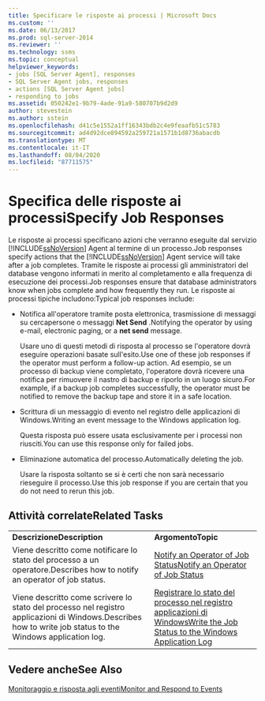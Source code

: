 ```yaml
---
title: Specificare le risposte ai processi | Microsoft Docs
ms.custom: ''
ms.date: 06/13/2017
ms.prod: sql-server-2014
ms.reviewer: ''
ms.technology: ssms
ms.topic: conceptual
helpviewer_keywords:
- jobs [SQL Server Agent], responses
- SQL Server Agent jobs, responses
- actions [SQL Server Agent jobs]
- responding to jobs
ms.assetid: 050242e1-9b79-4ade-91a9-580707b9d2d9
author: stevestein
ms.author: sstein
ms.openlocfilehash: d41c5e1552a1ff16343bdb2c4e9feaafb51c5783
ms.sourcegitcommit: ad4d92dce894592a259721a1571b1d8736abacdb
ms.translationtype: MT
ms.contentlocale: it-IT
ms.lasthandoff: 08/04/2020
ms.locfileid: "87711575"
---
```

# <a name="specify-job-responses"></a><span data-ttu-id="f0dbe-102">Specifica delle risposte ai processi</span><span class="sxs-lookup"><span data-stu-id="f0dbe-102">Specify Job Responses</span></span>
  <span data-ttu-id="f0dbe-103">Le risposte ai processi specificano azioni che verranno eseguite dal servizio [!INCLUDE[ssNoVersion](../../includes/ssnoversion-md.md)] Agent al termine di un processo.</span><span class="sxs-lookup"><span data-stu-id="f0dbe-103">Job responses specify actions that the [!INCLUDE[ssNoVersion](../../includes/ssnoversion-md.md)] Agent service will take after a job completes.</span></span> <span data-ttu-id="f0dbe-104">Tramite le risposte ai processi gli amministratori del database vengono informati in merito al completamento e alla frequenza di esecuzione dei processi.</span><span class="sxs-lookup"><span data-stu-id="f0dbe-104">Job responses ensure that database administrators know when jobs complete and how frequently they run.</span></span> <span data-ttu-id="f0dbe-105">Le risposte ai processi tipiche includono:</span><span class="sxs-lookup"><span data-stu-id="f0dbe-105">Typical job responses include:</span></span>  
  
-   <span data-ttu-id="f0dbe-106">Notifica all'operatore tramite posta elettronica, trasmissione di messaggi su cercapersone o messaggi **Net Send** .</span><span class="sxs-lookup"><span data-stu-id="f0dbe-106">Notifying the operator by using e-mail, electronic paging, or a **net send** message.</span></span>  
  
     <span data-ttu-id="f0dbe-107">Usare uno di questi metodi di risposta al processo se l'operatore dovrà eseguire operazioni basate sull'esito.</span><span class="sxs-lookup"><span data-stu-id="f0dbe-107">Use one of these job responses if the operator must perform a follow-up action.</span></span> <span data-ttu-id="f0dbe-108">Ad esempio, se un processo di backup viene completato, l'operatore dovrà ricevere una notifica per rimuovere il nastro di backup e riporlo in un luogo sicuro.</span><span class="sxs-lookup"><span data-stu-id="f0dbe-108">For example, if a backup job completes successfully, the operator must be notified to remove the backup tape and store it in a safe location.</span></span>  
  
-   <span data-ttu-id="f0dbe-109">Scrittura di un messaggio di evento nel registro delle applicazioni di Windows.</span><span class="sxs-lookup"><span data-stu-id="f0dbe-109">Writing an event message to the Windows application log.</span></span>  
  
     <span data-ttu-id="f0dbe-110">Questa risposta può essere usata esclusivamente per i processi non riusciti.</span><span class="sxs-lookup"><span data-stu-id="f0dbe-110">You can use this response only for failed jobs.</span></span>  
  
-   <span data-ttu-id="f0dbe-111">Eliminazione automatica del processo.</span><span class="sxs-lookup"><span data-stu-id="f0dbe-111">Automatically deleting the job.</span></span>  
  
     <span data-ttu-id="f0dbe-112">Usare la risposta soltanto se si è certi che non sarà necessario rieseguire il processo.</span><span class="sxs-lookup"><span data-stu-id="f0dbe-112">Use this job response if you are certain that you do not need to rerun this job.</span></span>  
  
## <a name="related-tasks"></a><span data-ttu-id="f0dbe-113">Attività correlate</span><span class="sxs-lookup"><span data-stu-id="f0dbe-113">Related Tasks</span></span>  
  
|||  
|-|-|  
|<span data-ttu-id="f0dbe-114">**Descrizione**</span><span class="sxs-lookup"><span data-stu-id="f0dbe-114">**Description**</span></span>|<span data-ttu-id="f0dbe-115">**Argomento**</span><span class="sxs-lookup"><span data-stu-id="f0dbe-115">**Topic**</span></span>|  
|<span data-ttu-id="f0dbe-116">Viene descritto come notificare lo stato del processo a un operatore.</span><span class="sxs-lookup"><span data-stu-id="f0dbe-116">Describes how to notify an operator of job status.</span></span>|[<span data-ttu-id="f0dbe-117">Notify an Operator of Job Status</span><span class="sxs-lookup"><span data-stu-id="f0dbe-117">Notify an Operator of Job Status</span></span>](notify-an-operator-of-job-status.md)|  
|<span data-ttu-id="f0dbe-118">Viene descritto come scrivere lo stato del processo nel registro applicazioni di Windows.</span><span class="sxs-lookup"><span data-stu-id="f0dbe-118">Describes how to write job status to the Windows application log.</span></span>|[<span data-ttu-id="f0dbe-119">Registrare lo stato del processo nel registro applicazioni di Windows</span><span class="sxs-lookup"><span data-stu-id="f0dbe-119">Write the Job Status to the Windows Application Log</span></span>](../../reporting-services/report-server/windows-application-log.md)|  
  
## <a name="see-also"></a><span data-ttu-id="f0dbe-120">Vedere anche</span><span class="sxs-lookup"><span data-stu-id="f0dbe-120">See Also</span></span>  
 [<span data-ttu-id="f0dbe-121">Monitoraggio e risposta agli eventi</span><span class="sxs-lookup"><span data-stu-id="f0dbe-121">Monitor and Respond to Events</span></span>](monitor-and-respond-to-events.md)  
  
  
